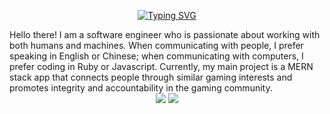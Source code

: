 <p align="center">
  <a href="https://git.io/typing-svg"><img src="https://readme-typing-svg.demolab.com?font=Fira+Code&size=18&duration=3500&pause=800&color=681AFF&background=000000&center=true&vCenter=true&width=500&lines=hi%2C+my+name+is+gary;i+am+a+full+stack+developer;thanks+for+visiting!" alt="Typing SVG" /></a>
</p>

<div background-color="000000" color="681AFF">
  Hello there! I am a software engineer who is passionate about working with both humans and machines. When communicating with people, I prefer speaking in English or Chinese; when communicating with computers, I prefer coding in Ruby or Javascript. Currently, my main project is a MERN stack app that connects people through similar gaming interests and promotes integrity and accountability in the gaming community. 
</div>

<div align="center">
    <img src="https://github-readme-stats.vercel.app/api?username=g-hor&hide_title=true&theme=midnight-purple&show_icons=true">
    <img src="https://github-readme-stats.vercel.app/api/top-langs/?username=g-hor&layout=compact&theme=midnight-purple">
</div>
